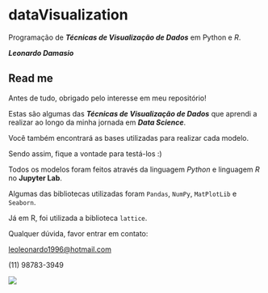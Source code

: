 # dataVisualization
Programação de **_Técnicas de Visualização de Dados_** em Python e *R*.

**_Leonardo Damasio_**

## Read me

Antes de tudo, obrigado pelo interesse em meu repositório!

Estas são algumas das **_Técnicas de Visualização de Dados_** que aprendi a realizar ao longo da minha jornada em **_Data Science_**. 

Você também encontrará as bases utilizadas para realizar cada modelo. 

Sendo assim, fique a vontade para testá-los :)

Todos os modelos foram feitos através da linguagem *Python* e linguagem *R* no **Jupyter Lab**.

Algumas das bibliotecas utilizadas foram `Pandas`, `NumPy`, `MatPlotLib` e `Seaborn`.

Já em R, foi utilizada a biblioteca `lattice`.

Qualquer dúvida, favor entrar em contato:

leoleonardo1996@hotmail.com

(11) 98783-3949

![](https://cdn.neow.in/news/images/uploaded/2018/11/1543490314_python-for-data-science_story.jpg)
